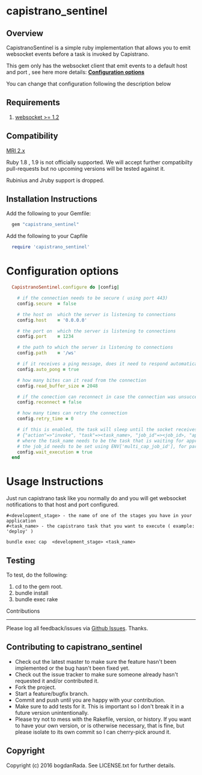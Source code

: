 capistrano_sentinel
===================

Overview
--------

CapistranoSentinel is a simple ruby implementation that allows you to emit websocket events before a task is invoked by Capistrano.

This gem only has the websocket client that emit events to a default host and port , see here more details: **[Configuration options](#configuration-options)**

You can change that configuration following the description below

Requirements
------------

1.	[websocket >= 1.2](https://github.com/imanel/websocket-ruby)

Compatibility
-------------

[MRI 2.x](http://www.ruby-lang.org)

Ruby 1.8 , 1.9 is not officially supported. We will accept further compatibilty pull-requests but no upcoming versions will be tested against it.

Rubinius and Jruby support is dropped.

Installation Instructions
-------------------------

Add the following to your Gemfile:

```ruby
  gem "capistrano_sentinel"
```

Add the following to your Capfile

```ruby
  require 'capistrano_sentinel'
```

Configuration options
=====================

```ruby
  CapistranoSentinel.configure do |config|

    # if the connection needs to be secure ( using port 443)
    config.secure  = false

    # the host on  which the server is listening to connections
    config.host    = '0.0.0.0'

    # the port on  which the server is listening to connections
    config.port    = 1234

    # the path to which the server is listening to connections
    config.path    = '/ws'

    # if it receives a ping message, does it need to respond automatically
    config.auto_pong = true

    # how many bites can it read from the connection
    config.read_buffer_size = 2048

    # if the conection can reconnect in case the connection was unsuccessful
    config.reconnect = false

    # how many times can retry the connection
    config.retry_time = 0  

    # if this is enabled, the task will sleep until the socket receives a message back in this format
    # {"action"=>"invoke", "task"=><task_name>, "job_id"=><job_id>, "approved"=>"yes"},
    # where the task_name needs to be the task that is waiting for approval and
    # the job_id needs to be set using ENV['multi_cap_job_id'], for parallel processing ( if the job id is missing , will be automatically generated with SecureRandom.uuid)
    config.wait_execution = true
  end
```

Usage Instructions
==================

Just run capistrano task like you normally do and you will get websocket notifications to that host and port configured.

```shell
#<development_stage> - the name of one of the stages you have in your application
#<task_name> - the capistrano task that you want to execute ( example: 'deploy' )

bundle exec cap  <development_stage> <task_name>  
```

Testing
-------

To test, do the following:

1.	cd to the gem root.
2.	bundle install
3.	bundle exec rake

Contributions

---

Please log all feedback/issues via [Github Issues](http://github.com/bogdanRada/capistrano_sentinel/issues). Thanks.

Contributing to capistrano_sentinel
-----------------------------------

-	Check out the latest master to make sure the feature hasn't been implemented or the bug hasn't been fixed yet.
-	Check out the issue tracker to make sure someone already hasn't requested it and/or contributed it.
-	Fork the project.
-	Start a feature/bugfix branch.
-	Commit and push until you are happy with your contribution.
-	Make sure to add tests for it. This is important so I don't break it in a future version unintentionally.
-	Please try not to mess with the Rakefile, version, or history. If you want to have your own version, or is otherwise necessary, that is fine, but please isolate to its own commit so I can cherry-pick around it.

Copyright
---------

Copyright (c) 2016 bogdanRada. See LICENSE.txt for further details.
